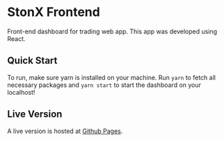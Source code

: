 # StonX Frontend

Front-end dashboard for trading web app. This app was developed using React.

## Quick Start
To run, make sure yarn is installed on your machine. Run `yarn` to fetch all necessary packages and `yarn start` to start the dashboard on your localhost!

## Live Version

A live version is hosted at [Github Pages](https://stonksdb.github.io/stonx_frontend/).
